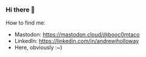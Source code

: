 ### Hi there 👋

How to find me:

- Mastodon: <a rel="me" href="https://mastodon.cloud/@booc0mtaco">https://mastodon.cloud/@booc0mtaco</a>
- LinkedIn: https://linkedin.com/in/andrewjholloway
- Here, obviously :~)

